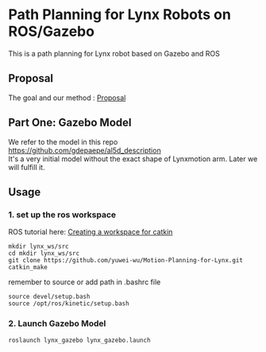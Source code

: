 # Path Planning for Lynx Robots on ROS/Gazebo
This is a path planning for Lynx robot based on Gazebo and ROS

## Proposal

The goal and our method : [Proposal](proposal.pdf)



## Part One: Gazebo Model

We refer to the model in this repo https://github.com/gdepaepe/al5d_description    
It's a very initial model without the exact shape of Lynxmotion arm. Later we will fulfill it. 


## Usage


### 1. set up the ros workspace

ROS tutorial here: [Creating a workspace for catkin](http://wiki.ros.org/catkin/Tutorials/create_a_workspace)

```
mkdir lynx_ws/src
cd mkdir lynx_ws/src
git clone https://github.com/yuwei-wu/Motion-Planning-for-Lynx.git
catkin_make
```

remember to source or add path in .bashrc file

```
source devel/setup.bash
source /opt/ros/kinetic/setup.bash
```


### 2. Launch Gazebo Model

```python
roslaunch lynx_gazebo lynx_gazebo.launch
```



